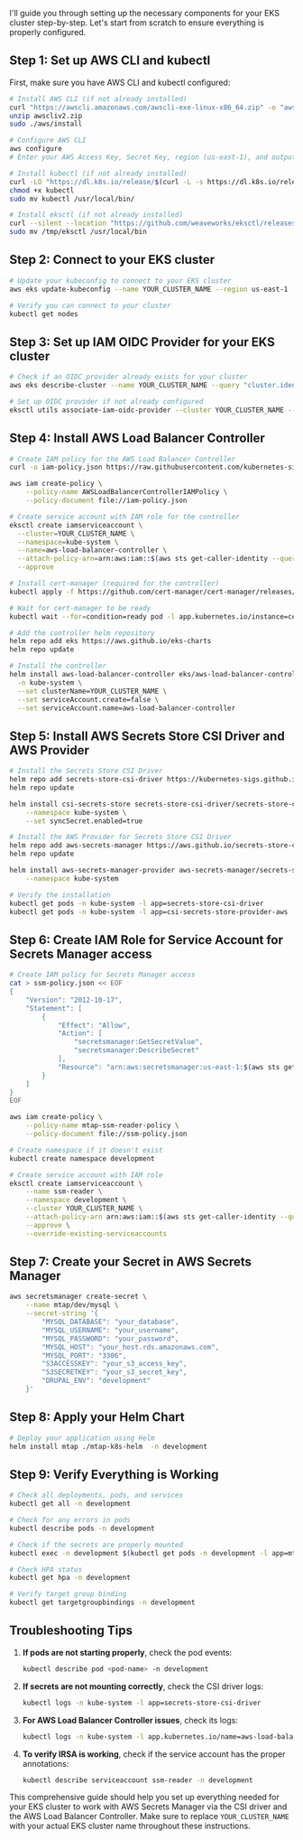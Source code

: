 I'll guide you through setting up the necessary components for your EKS cluster step-by-step. Let's start from scratch to ensure everything is properly configured.

## Step 1: Set up AWS CLI and kubectl

First, make sure you have AWS CLI and kubectl configured:

```bash
# Install AWS CLI (if not already installed)
curl "https://awscli.amazonaws.com/awscli-exe-linux-x86_64.zip" -o "awscliv2.zip"
unzip awscliv2.zip
sudo ./aws/install

# Configure AWS CLI
aws configure
# Enter your AWS Access Key, Secret Key, region (us-east-1), and output format

# Install kubectl (if not already installed)
curl -LO "https://dl.k8s.io/release/$(curl -L -s https://dl.k8s.io/release/stable.txt)/bin/linux/amd64/kubectl"
chmod +x kubectl
sudo mv kubectl /usr/local/bin/

# Install eksctl (if not already installed)
curl --silent --location "https://github.com/weaveworks/eksctl/releases/latest/download/eksctl_$(uname -s)_amd64.tar.gz" | tar xz -C /tmp
sudo mv /tmp/eksctl /usr/local/bin
```

## Step 2: Connect to your EKS cluster

```bash
# Update your kubeconfig to connect to your EKS cluster
aws eks update-kubeconfig --name YOUR_CLUSTER_NAME --region us-east-1

# Verify you can connect to your cluster
kubectl get nodes
```

## Step 3: Set up IAM OIDC Provider for your EKS cluster

```bash
# Check if an OIDC provider already exists for your cluster
aws eks describe-cluster --name YOUR_CLUSTER_NAME --query "cluster.identity.oidc.issuer" --output text

# Set up OIDC provider if not already configured
eksctl utils associate-iam-oidc-provider --cluster YOUR_CLUSTER_NAME --approve
```

## Step 4: Install AWS Load Balancer Controller

```bash
# Create IAM policy for the AWS Load Balancer Controller
curl -o iam-policy.json https://raw.githubusercontent.com/kubernetes-sigs/aws-load-balancer-controller/v2.5.4/docs/install/iam_policy.json

aws iam create-policy \
    --policy-name AWSLoadBalancerControllerIAMPolicy \
    --policy-document file://iam-policy.json

# Create service account with IAM role for the controller
eksctl create iamserviceaccount \
  --cluster=YOUR_CLUSTER_NAME \
  --namespace=kube-system \
  --name=aws-load-balancer-controller \
  --attach-policy-arn=arn:aws:iam::$(aws sts get-caller-identity --query Account --output text):policy/AWSLoadBalancerControllerIAMPolicy \
  --approve

# Install cert-manager (required for the controller)
kubectl apply -f https://github.com/cert-manager/cert-manager/releases/download/v1.12.0/cert-manager.yaml

# Wait for cert-manager to be ready
kubectl wait --for=condition=ready pod -l app.kubernetes.io/instance=cert-manager -n cert-manager --timeout=60s

# Add the controller helm repository
helm repo add eks https://aws.github.io/eks-charts
helm repo update

# Install the controller
helm install aws-load-balancer-controller eks/aws-load-balancer-controller \
  -n kube-system \
  --set clusterName=YOUR_CLUSTER_NAME \
  --set serviceAccount.create=false \
  --set serviceAccount.name=aws-load-balancer-controller
```

## Step 5: Install AWS Secrets Store CSI Driver and AWS Provider

```bash
# Install the Secrets Store CSI Driver
helm repo add secrets-store-csi-driver https://kubernetes-sigs.github.io/secrets-store-csi-driver/charts
helm repo update

helm install csi-secrets-store secrets-store-csi-driver/secrets-store-csi-driver \
    --namespace kube-system \
    --set syncSecret.enabled=true

# Install the AWS Provider for Secrets Store CSI Driver
helm repo add aws-secrets-manager https://aws.github.io/secrets-store-csi-driver-provider-aws
helm repo update

helm install aws-secrets-manager-provider aws-secrets-manager/secrets-store-csi-driver-provider-aws \
    --namespace kube-system

# Verify the installation
kubectl get pods -n kube-system -l app=secrets-store-csi-driver
kubectl get pods -n kube-system -l app=csi-secrets-store-provider-aws
```

## Step 6: Create IAM Role for Service Account for Secrets Manager access

```bash
# Create IAM policy for Secrets Manager access
cat > ssm-policy.json << EOF
{
    "Version": "2012-10-17",
    "Statement": [
        {
            "Effect": "Allow",
            "Action": [
                "secretsmanager:GetSecretValue",
                "secretsmanager:DescribeSecret"
            ],
            "Resource": "arn:aws:secretsmanager:us-east-1:$(aws sts get-caller-identity --query Account --output text):secret:mtap/dev/mysql*"
        }
    ]
}
EOF

aws iam create-policy \
    --policy-name mtap-ssm-reader-policy \
    --policy-document file://ssm-policy.json

# Create namespace if it doesn't exist
kubectl create namespace development

# Create service account with IAM role
eksctl create iamserviceaccount \
    --name ssm-reader \
    --namespace development \
    --cluster YOUR_CLUSTER_NAME \
    --attach-policy-arn arn:aws:iam::$(aws sts get-caller-identity --query Account --output text):policy/mtap-ssm-reader-policy \
    --approve \
    --override-existing-serviceaccounts
```

## Step 7: Create your Secret in AWS Secrets Manager

```bash
aws secretsmanager create-secret \
    --name mtap/dev/mysql \
    --secret-string '{
        "MYSQL_DATABASE": "your_database",
        "MYSQL_USERNAME": "your_username",
        "MYSQL_PASSWORD": "your_password",
        "MYSQL_HOST": "your_host.rds.amazonaws.com",
        "MYSQL_PORT": "3306",
        "S3ACCESSKEY": "your_s3_access_key",
        "S3SECRETKEY": "your_s3_secret_key",
        "DRUPAL_ENV": "development"
    }'
```

## Step 8: Apply your Helm Chart

```bash
# Deploy your application using Helm
helm install mtap ./mtap-k8s-helm  -n development
```

## Step 9: Verify Everything is Working

```bash
# Check all deployments, pods, and services
kubectl get all -n development

# Check for any errors in pods
kubectl describe pods -n development

# Check if the secrets are properly mounted
kubectl exec -n development $(kubectl get pods -n development -l app=mtap -o jsonpath="{.items[0].metadata.name}") -- ls -la /mnt/secrets-store

# Check HPA status
kubectl get hpa -n development

# Verify target group binding
kubectl get targetgroupbindings -n development
```

## Troubleshooting Tips

1. **If pods are not starting properly**, check the pod events:
   ```bash
   kubectl describe pod <pod-name> -n development
   ```

2. **If secrets are not mounting correctly**, check the CSI driver logs:
   ```bash
   kubectl logs -n kube-system -l app=secrets-store-csi-driver
   ```

3. **For AWS Load Balancer Controller issues**, check its logs:
   ```bash
   kubectl logs -n kube-system -l app.kubernetes.io/name=aws-load-balancer-controller
   ```

4. **To verify IRSA is working**, check if the service account has the proper annotations:
   ```bash
   kubectl describe serviceaccount ssm-reader -n development
   ```

This comprehensive guide should help you set up everything needed for your EKS cluster to work with AWS Secrets Manager via the CSI driver and the AWS Load Balancer Controller. Make sure to replace `YOUR_CLUSTER_NAME` with your actual EKS cluster name throughout these instructions.
